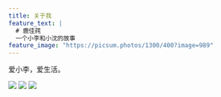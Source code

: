 ```yaml
---
title: 关于我
feature_text: |
  # 鹿佳莼 
  一个小李和小沈的故事
feature_image: "https://picsum.photos/1300/400?image=989"
---
```



爱小李，爱生活。

![][image-1]
![][image-2]
![][image-3]

[image-1]:	assets/img/portfolio.jpeg
[image-2]:	assets/img/portfolio2.jpeg
[image-3]:	assets/img/portfolio3.jpeg
